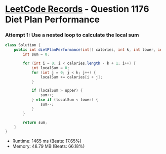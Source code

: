 # [LeetCode Records](../../README.md) - Question 1176 Diet Plan Performance

### Attempt 1: Use a nested loop to calculate the local sum
```java
class Solution {
    public int dietPlanPerformance(int[] calories, int k, int lower, int upper) {
        int sum = 0;

        for (int i = 0; i < calories.length - k + 1; i++) {
            int localSum = 0;
            for (int j = 0; j < k; j++) {
                localSum += calories[i + j];
            }

            if (localSum > upper) {
                sum++;
            } else if (localSum < lower) {
                sum--;
            }
        }

        return sum;
    }
}
```
- Runtime: 1465 ms (Beats: 17.65%)
- Memory: 48.79 MB (Beats: 66.18%)

<br>
